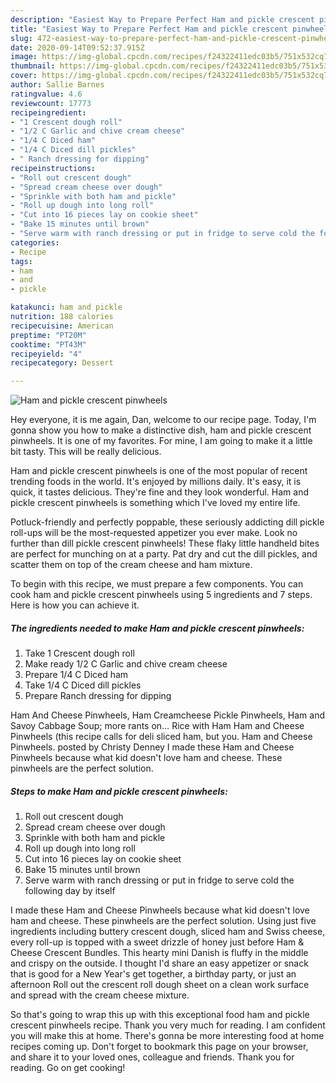 ```yaml
---
description: "Easiest Way to Prepare Perfect Ham and pickle crescent pinwheels"
title: "Easiest Way to Prepare Perfect Ham and pickle crescent pinwheels"
slug: 472-easiest-way-to-prepare-perfect-ham-and-pickle-crescent-pinwheels
date: 2020-09-14T09:52:37.915Z
image: https://img-global.cpcdn.com/recipes/f24322411edc03b5/751x532cq70/ham-and-pickle-crescent-pinwheels-recipe-main-photo.jpg
thumbnail: https://img-global.cpcdn.com/recipes/f24322411edc03b5/751x532cq70/ham-and-pickle-crescent-pinwheels-recipe-main-photo.jpg
cover: https://img-global.cpcdn.com/recipes/f24322411edc03b5/751x532cq70/ham-and-pickle-crescent-pinwheels-recipe-main-photo.jpg
author: Sallie Barnes
ratingvalue: 4.6
reviewcount: 17773
recipeingredient:
- "1 Crescent dough roll"
- "1/2 C Garlic and chive cream cheese"
- "1/4 C Diced ham"
- "1/4 C Diced dill pickles"
- " Ranch dressing for dipping"
recipeinstructions:
- "Roll out crescent dough"
- "Spread cream cheese over dough"
- "Sprinkle with both ham and pickle"
- "Roll up dough into long roll"
- "Cut into 16 pieces lay on cookie sheet"
- "Bake 15 minutes until brown"
- "Serve warm with ranch dressing or put in fridge to serve cold the following day by itself"
categories:
- Recipe
tags:
- ham
- and
- pickle

katakunci: ham and pickle 
nutrition: 188 calories
recipecuisine: American
preptime: "PT20M"
cooktime: "PT43M"
recipeyield: "4"
recipecategory: Dessert

---
```



![Ham and pickle crescent pinwheels](https://img-global.cpcdn.com/recipes/f24322411edc03b5/751x532cq70/ham-and-pickle-crescent-pinwheels-recipe-main-photo.jpg)

Hey everyone, it is me again, Dan, welcome to our recipe page. Today, I'm gonna show you how to make a distinctive dish, ham and pickle crescent pinwheels. It is one of my favorites. For mine, I am going to make it a little bit tasty. This will be really delicious.

Ham and pickle crescent pinwheels is one of the most popular of recent trending foods in the world. It's enjoyed by millions daily. It's easy, it is quick, it tastes delicious. They're fine and they look wonderful. Ham and pickle crescent pinwheels is something which I've loved my entire life.

Potluck-friendly and perfectly poppable, these seriously addicting dill pickle roll-ups will be the most-requested appetizer you ever make. Look no further than dill pickle crescent pinwheels! These flaky little handheld bites are perfect for munching on at a party. Pat dry and cut the dill pickles, and scatter them on top of the cream cheese and ham mixture.


To begin with this recipe, we must prepare a few components. You can cook ham and pickle crescent pinwheels using 5 ingredients and 7 steps. Here is how you can achieve it.

<!--inarticleads1-->

##### The ingredients needed to make Ham and pickle crescent pinwheels:

1. Take 1 Crescent dough roll
1. Make ready 1/2 C Garlic and chive cream cheese
1. Prepare 1/4 C Diced ham
1. Take 1/4 C Diced dill pickles
1. Prepare  Ranch dressing for dipping


Ham And Cheese Pinwheels, Ham Creamcheese Pickle Pinwheels, Ham and Savoy Cabbage Soup; more rants on… Rice with Ham Ham and Cheese Pinwheels (this recipe calls for deli sliced ham, but you. Ham and Cheese Pinwheels. posted by Christy Denney I made these Ham and Cheese Pinwheels because what kid doesn&#39;t love ham and cheese. These pinwheels are the perfect solution. 

<!--inarticleads2-->

##### Steps to make Ham and pickle crescent pinwheels:

1. Roll out crescent dough
1. Spread cream cheese over dough
1. Sprinkle with both ham and pickle
1. Roll up dough into long roll
1. Cut into 16 pieces lay on cookie sheet
1. Bake 15 minutes until brown
1. Serve warm with ranch dressing or put in fridge to serve cold the following day by itself


I made these Ham and Cheese Pinwheels because what kid doesn&#39;t love ham and cheese. These pinwheels are the perfect solution. Using just five ingredients including buttery crescent dough, sliced ham and Swiss cheese, every roll-up is topped with a sweet drizzle of honey just before Ham &amp; Cheese Crescent Bundles. This hearty mini Danish is fluffy in the middle and crispy on the outside. I thought I&#39;d share an easy appetizer or snack that is good for a New Year&#39;s get together, a birthday party, or just an afternoon Roll out the crescent roll dough sheet on a clean work surface and spread with the cream cheese mixture. 

So that's going to wrap this up with this exceptional food ham and pickle crescent pinwheels recipe. Thank you very much for reading. I am confident you will make this at home. There's gonna be more interesting food at home recipes coming up. Don't forget to bookmark this page on your browser, and share it to your loved ones, colleague and friends. Thank you for reading. Go on get cooking!
